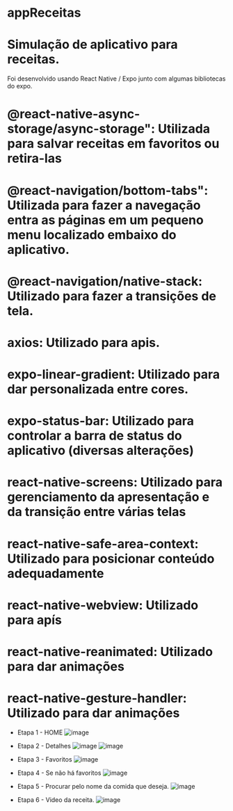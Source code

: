 # appReceitas

# Simulação de aplicativo para receitas.

Foi desenvolvido usando React Native / Expo junto com algumas bibliotecas do expo.

# @react-native-async-storage/async-storage": Utilizada para salvar receitas em favoritos ou retira-las
# @react-navigation/bottom-tabs": Utilizada para fazer a navegação entra as páginas em um pequeno menu localizado embaixo do aplicativo.
# @react-navigation/native-stack: Utilizado para fazer a transições de tela.
# axios: Utilizado para apis.
# expo-linear-gradient: Utilizado para dar personalizada entre cores.
# expo-status-bar: Utilizado para controlar a barra de status do aplicativo (diversas alterações)
# react-native-screens: Utilizado para gerenciamento da apresentação e da transição entre várias telas
# react-native-safe-area-context: Utilizado para posicionar conteúdo adequadamente
# react-native-webview: Utilizado para apís
# react-native-reanimated: Utilizado para dar animações
# react-native-gesture-handler: Utilizado para dar animações

- Etapa 1 - HOME
![image](https://user-images.githubusercontent.com/90151800/230447266-486b82d4-cc1d-4622-b94d-f7dba4d7c558.png)

- Etapa 2 - Detalhes
![image](https://user-images.githubusercontent.com/90151800/230447369-b483f538-60bb-486a-9923-6e8eeac0527e.png)
![image](https://user-images.githubusercontent.com/90151800/230447391-b5f321be-2371-42e1-9209-3bdd5bfe0a80.png)

- Etapa 3 - Favoritos
![image](https://user-images.githubusercontent.com/90151800/230447436-175533e1-845f-44e8-aba2-f61bc29a73a9.png)

- Etapa 4 - Se não há favoritos
![image](https://user-images.githubusercontent.com/90151800/230447502-ffee1cbf-fd8d-46fc-8da0-4a4b79df772d.png)

- Etapa 5 - Procurar pelo nome da comida que deseja.
![image](https://user-images.githubusercontent.com/90151800/230447569-35bffc01-0acf-4ecf-b36e-e5a33f057dc1.png)

- Etapa 6 - Video da receita.
![image](https://user-images.githubusercontent.com/90151800/230447654-47c7e33f-47ab-419c-88d4-7d74e486d23e.png)
